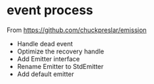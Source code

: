 # event process

From https://github.com/chuckpreslar/emission

* Handle dead event
* Optimize the recovery handle
* Add Emitter interface
* Rename Emitter to StdEmitter
* Add default emitter
